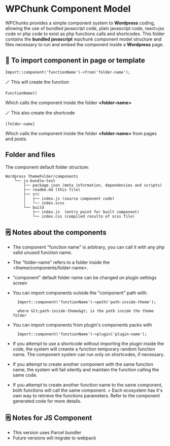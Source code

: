 # WPChunk Component Model 

WPChunks provides a simple component system to **Wordpress** coding, allowing the use of bundled javascript code, plain javascript code, react+jsx code or php code to exist as php functions calls and shortcodes.
This folder contains the **bundled javascript** wpchunk component model structure and files necessary to run and embed the component inside a **Wordpress** page. 

## 🔗 To import component in page or template

	Import::component('functionName')->from('folder-name');

🪄 This will create the function 
	
	FunctionName()
	
Which calls the component inside the folder **&lt;folder-name&gt;**

🪄 This also create the shortcode

	[folder-name]
Which calls the component inside the folder **&lt;folder-name&gt;** from pages and posts.

## Folder and files

The component default folder structure: 

	Wordpress ThemeFolder/components
		└── js-bundle-test
			├── package.json (meta information, dependencies and scripts)
			├── readme.md (this file)
			├── src
			│	├── index.js (source component code)
			│	└── index.scss 
			└── build
				├── index.js  (entry point for built component)
				└── index.css (compiled resulto of scss file)

## 🗒️ Notes about the components

- The component "function name" is arbitrary, you can call it with any php valid unused function name.
- The "folder-name" refers to a folder inside the &lt;theme/components/folder-name&gt;. 
- "component" default folder name can be changed on plugin settings screen
- You can import components outside the "component" path with:

		Import::component('functionName')->path('path-inside-theme');
		
		where &lt;path-inside-theme&gt; is the path inside the theme folder

- You can import components from plugin's components packs with

		Import::component('functionName')->plugin('plugin-name');

- If you attempt to use a shortcode without importing the plugin inside the code, the system will creante a function temporary random function name. The component system can run only on shortcodes, if necessary.
- If you attempt to create another component with the same function name, the system will fail silently and maintain the function calling the same code.
- If you attempt to create another function name to the same component, both functions will call the same component.
= Each ecosystem has it's own way to retrieve the functions parameters. Refer to the component generated code for more details.

##  🗒️ Notes for JS Component

- This version uses Parcel bundler
- Future versions will migrate to webpack